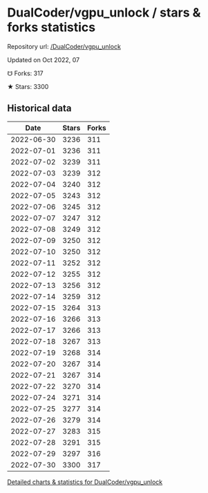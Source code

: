 # DualCoder/vgpu_unlock / stars & forks statistics

Repository url: [/DualCoder/vgpu_unlock](https://github.com/DualCoder/vgpu_unlock)

Updated on Oct 2022, 07

☋ Forks: 317

★ Stars: 3300

## Historical data
| Date | Stars | Forks |
|------|-------|-------|
| 2022-06-30 | 3236 | 311 | 
| 2022-07-01 | 3236 | 311 | 
| 2022-07-02 | 3239 | 311 | 
| 2022-07-03 | 3239 | 312 | 
| 2022-07-04 | 3240 | 312 | 
| 2022-07-05 | 3243 | 312 | 
| 2022-07-06 | 3245 | 312 | 
| 2022-07-07 | 3247 | 312 | 
| 2022-07-08 | 3249 | 312 | 
| 2022-07-09 | 3250 | 312 | 
| 2022-07-10 | 3250 | 312 | 
| 2022-07-11 | 3252 | 312 | 
| 2022-07-12 | 3255 | 312 | 
| 2022-07-13 | 3256 | 312 | 
| 2022-07-14 | 3259 | 312 | 
| 2022-07-15 | 3264 | 313 | 
| 2022-07-16 | 3266 | 313 | 
| 2022-07-17 | 3266 | 313 | 
| 2022-07-18 | 3267 | 313 | 
| 2022-07-19 | 3268 | 314 | 
| 2022-07-20 | 3267 | 314 | 
| 2022-07-21 | 3267 | 314 | 
| 2022-07-22 | 3270 | 314 | 
| 2022-07-24 | 3271 | 314 | 
| 2022-07-25 | 3277 | 314 | 
| 2022-07-26 | 3279 | 314 | 
| 2022-07-27 | 3283 | 315 | 
| 2022-07-28 | 3291 | 315 | 
| 2022-07-29 | 3297 | 316 | 
| 2022-07-30 | 3300 | 317 | 


[Detailed charts & statistics for DualCoder/vgpu_unlock](https://reviewgithub.com/rep/DualCoder/vgpu_unlock)
